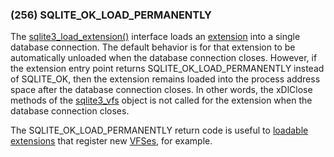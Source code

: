 ### (256\) SQLITE\_OK\_LOAD\_PERMANENTLY



 The [sqlite3\_load\_extension()](c3ref/load_extension.html) interface loads an
 [extension](loadext.html) into a single
 database connection. The default behavior is for that extension to be
 automatically unloaded when the database connection closes. However,
 if the extension entry point returns SQLITE\_OK\_LOAD\_PERMANENTLY instead
 of SQLITE\_OK, then the extension remains loaded into the process address
 space after the database connection closes. In other words, the
 xDlClose methods of the [sqlite3\_vfs](c3ref/vfs.html) object is not called for the
 extension when the database connection closes.
 
 The SQLITE\_OK\_LOAD\_PERMANENTLY return code is useful to
 [loadable extensions](loadext.html) that register new [VFSes](vfs.html), for example.




